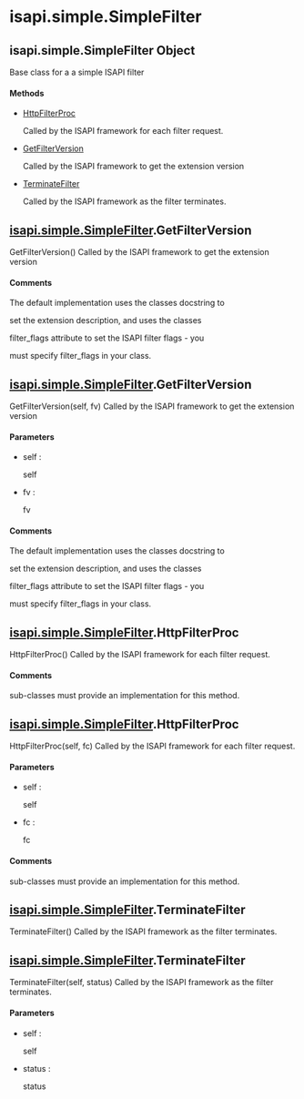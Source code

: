 # isapi.simple.SimpleFilter


## isapi\.simple\.SimpleFilter Object

Base class for a a simple ISAPI filter

#### Methods

  - [HttpFilterProc](isapi.simple.SimpleFilter.md#isapi.simple.simplefilterhttpfilterproc)

    Called by the ISAPI framework for each filter request\.&nbsp;

  - [GetFilterVersion](isapi.simple.SimpleFilter.md#isapi.simple.simplefiltergetfilterversion)

    Called by the ISAPI framework to get the extension version&nbsp;

  - [TerminateFilter](isapi.simple.SimpleFilter.md#isapi.simple.simplefilterterminatefilter)

    Called by the ISAPI framework as the filter terminates\.&nbsp;


## [isapi\.simple\.SimpleFilter](isapi.simple.SimpleFilter.md#isapi.simple.simplefilter)\.GetFilterVersion

GetFilterVersion\(\)
Called by the ISAPI framework to get the extension version

#### Comments

The default implementation uses the classes docstring to 

set the extension description, and uses the classes 

filter\_flags attribute to set the ISAPI filter flags - you 

must specify filter\_flags in your class\.


## [isapi\.simple\.SimpleFilter](isapi.simple.SimpleFilter.md#isapi.simple.simplefilter)\.GetFilterVersion

GetFilterVersion\(self, fv\)
Called by the ISAPI framework to get the extension version

#### Parameters

  - self : 

    self

  - fv : 

    fv

#### Comments

The default implementation uses the classes docstring to 

set the extension description, and uses the classes 

filter\_flags attribute to set the ISAPI filter flags - you 

must specify filter\_flags in your class\.


## [isapi\.simple\.SimpleFilter](isapi.simple.SimpleFilter.md#isapi.simple.simplefilter)\.HttpFilterProc

HttpFilterProc\(\)
Called by the ISAPI framework for each filter request\.

#### Comments

sub-classes must provide an implementation for this method\.


## [isapi\.simple\.SimpleFilter](isapi.simple.SimpleFilter.md#isapi.simple.simplefilter)\.HttpFilterProc

HttpFilterProc\(self, fc\)
Called by the ISAPI framework for each filter request\.

#### Parameters

  - self : 

    self

  - fc : 

    fc

#### Comments

sub-classes must provide an implementation for this method\.


## [isapi\.simple\.SimpleFilter](isapi.simple.SimpleFilter.md#isapi.simple.simplefilter)\.TerminateFilter

TerminateFilter\(\)
Called by the ISAPI framework as the filter terminates\.


## [isapi\.simple\.SimpleFilter](isapi.simple.SimpleFilter.md#isapi.simple.simplefilter)\.TerminateFilter

TerminateFilter\(self, status\)
Called by the ISAPI framework as the filter terminates\.

#### Parameters

  - self : 

    self

  - status : 

    status